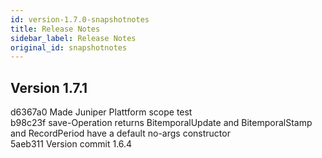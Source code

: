 ```yaml
---
id: version-1.7.0-snapshotnotes
title: Release Notes
sidebar_label: Release Notes
original_id: snapshotnotes
---
```


## Version 1.7.1
d6367a0 Made Juniper Plattform scope test</br>
b98c23f save-Operation returns BitemporalUpdate and BitemporalStamp and RecordPeriod have a default no-args constructor</br>
5aeb311 Version commit 1.6.4</br>